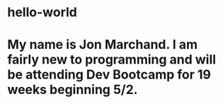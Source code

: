 # hello-world
# My name is Jon Marchand. I am fairly new to programming and will be attending Dev Bootcamp for 19 weeks beginning 5/2.
